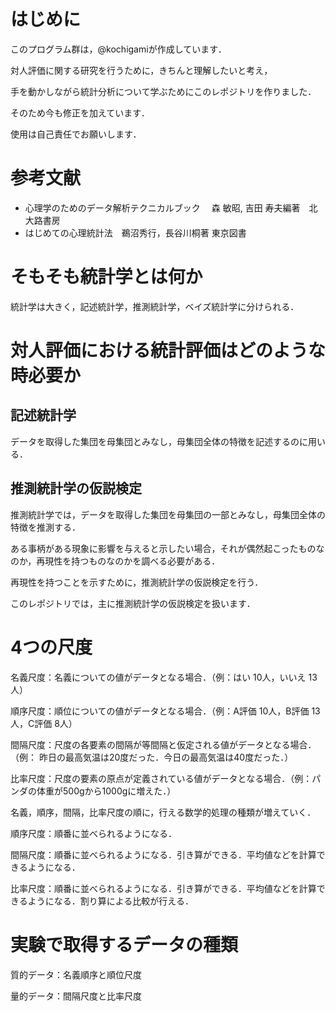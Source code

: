 # はじめに

このプログラム群は，@kochigamiが作成しています．

対人評価に関する研究を行うために，きちんと理解したいと考え，

手を動かしながら統計分析について学ぶためにこのレポジトリを作りました．

そのため今も修正を加えています．

使用は自己責任でお願いします．

# 参考文献

- 心理学のためのデータ解析テクニカルブック　 森 敏昭, 吉田 寿夫編著　北大路書房
- はじめての心理統計法　鵜沼秀行，長谷川桐著  東京図書

# そもそも統計学とは何か

統計学は大きく，記述統計学，推測統計学，ベイズ統計学に分けられる．

# 対人評価における統計評価はどのような時必要か

## 記述統計学

データを取得した集団を母集団とみなし，母集団全体の特徴を記述するのに用いる．

## 推測統計学の仮説検定

推測統計学では，データを取得した集団を母集団の一部とみなし，母集団全体の特徴を推測する．

ある事柄がある現象に影響を与えると示したい場合，それが偶然起こったものなのか，再現性を持つものなのかを調べる必要がある．

再現性を持つことを示すために，推測統計学の仮説検定を行う．

このレポジトリでは，主に推測統計学の仮説検定を扱います．

# 4つの尺度

名義尺度：名義についての値がデータとなる場合．（例：はい 10人，いいえ 13人）

順序尺度：順位についての値がデータとなる場合．（例：A評価 10人，B評価 13人，C評価 8人）

間隔尺度：尺度の各要素の間隔が等間隔と仮定される値がデータとなる場合．（例： 昨日の最高気温は20度だった．今日の最高気温は40度だった．）

比率尺度：尺度の要素の原点が定義されている値がデータとなる場合．（例：パンダの体重が500gから1000gに増えた．）




名義，順序，間隔，比率尺度の順に，行える数学的処理の種類が増えていく．

順序尺度：順番に並べられるようになる．

間隔尺度：順番に並べられるようになる．引き算ができる．平均値などを計算できるようになる．

比率尺度：順番に並べられるようになる．引き算ができる．平均値などを計算できるようになる．割り算による比較が行える．

# 実験で取得するデータの種類

質的データ：名義順序と順位尺度


量的データ：間隔尺度と比率尺度


